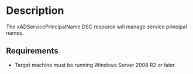 # Description

The xADServicePrincipalName DSC resource will manage service principal names.

## Requirements

* Target machine must be running Windows Server 2008 R2 or later.
